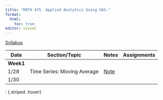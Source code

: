 ```yaml
---
title: "MATH 475. Applied Analytics Using SAS."
format: 
  html:
    toc: true
editor: visual
---
```






[Syllabus](syllabus.html)

| Date | Section/Topic | Notes | Assignments |
|----------------|----------------|--------------------------|----------------|
| **Week1** |  |  |  |
| 1/28 | Time Series: Moving Average       | [Note](slides/time_series_smoothing_ma.pdf)   |  |
| 1/30 |  |  |  |
: {.striped .hover}



